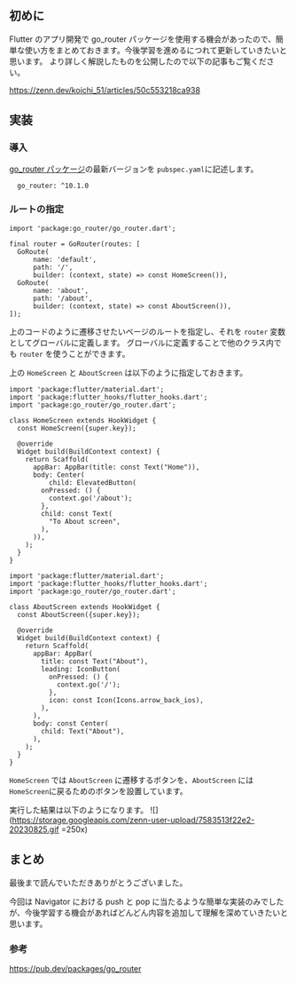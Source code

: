## 初めに
Flutter のアプリ開発で go_router パッケージを使用する機会があったので、簡単な使い方をまとめておきます。今後学習を進めるにつれて更新していきたいと思います。
より詳しく解説したものを公開したので以下の記事もご覧ください。

https://zenn.dev/koichi_51/articles/50c553218ca938

## 実装
### 導入
[go_router パッケージ](https://pub.dev/packages/go_router)の最新バージョンを `pubspec.yaml`に記述します。
```yaml: pubspec.yaml
  go_router: ^10.1.0
```

### ルートの指定
```dart: main.dart
import 'package:go_router/go_router.dart';

final router = GoRouter(routes: [
  GoRoute(
      name: 'default',
      path: '/',
      builder: (context, state) => const HomeScreen()),
  GoRoute(
      name: 'about',
      path: '/about',
      builder: (context, state) => const AboutScreen()),
]);
```
上のコードのように遷移させたいページのルートを指定し、それを `router` 変数としてグローバルに定義します。
グローバルに定義することで他のクラス内でも `router` を使うことができます。

上の `HomeScreen` と `AboutScreen` は以下のように指定しておきます。
```dart: home_screen.dart
import 'package:flutter/material.dart';
import 'package:flutter_hooks/flutter_hooks.dart';
import 'package:go_router/go_router.dart';

class HomeScreen extends HookWidget {
  const HomeScreen({super.key});

  @override
  Widget build(BuildContext context) {
    return Scaffold(
      appBar: AppBar(title: const Text("Home")),
      body: Center(
          child: ElevatedButton(
        onPressed: () {
          context.go('/about');
        },
        child: const Text(
          "To About screen",
        ),
      )),
    );
  }
}
```

```dart: about_screen.dart
import 'package:flutter/material.dart';
import 'package:flutter_hooks/flutter_hooks.dart';
import 'package:go_router/go_router.dart';

class AboutScreen extends HookWidget {
  const AboutScreen({super.key});

  @override
  Widget build(BuildContext context) {
    return Scaffold(
      appBar: AppBar(
        title: const Text("About"),
        leading: IconButton(
          onPressed: () {
            context.go('/');
          },
          icon: const Icon(Icons.arrow_back_ios),
        ),
      ),
      body: const Center(
        child: Text("About"),
      ),
    );
  }
}
```

`HomeScreen` では `AboutScreen` に遷移するボタンを、`AboutScreen` には `HomeScreen`に戻るためのボタンを設置しています。

実行した結果は以下のようになります。
![](https://storage.googleapis.com/zenn-user-upload/7583513f22e2-20230825.gif =250x)

## まとめ
最後まで読んでいただきありがとうございました。

今回は Navigator における push と pop に当たるような簡単な実装のみでしたが、今後学習する機会があればどんどん内容を追加して理解を深めていきたいと思います。

### 参考
https://pub.dev/packages/go_router
